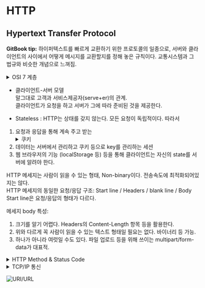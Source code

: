 # HTTP

## Hypertext Transfer Protocol

**GitBook tip:** 하이퍼텍스트를 빠르게 교환하기 위한 프로토콜의 일종으로, 서버와 클라이언트의 사이에서 어떻게 메시지를 교환할지를 정해 놓은 규칙이다.
교통시스템과 그 법규와 비슷한 개념으로 느껴짐.

<details>

<summary>OSI 7 계층</summary>
1계층부터 기반이 되어 7계층까지 구성됨. (하부 계층이 구성되어야 상부 계층이 구성 가능)

2계층 - 데이터 링크 계층 ⇒ MAC address

3계층 - 네트워크 계층 ⇒ IP address

4계층 - 전송 계층 → TCP, UDP ⇒ Port number

7계층 - 응용 계층 → HTTP 등

*HTTPS를 위한 TLS 같은 보안 계층이 먼저 들어갈 수도 있다.

HTTPS는 암호화 프로토콜을 사용하여 통신을 암호화한다.<br />
이 프로토콜은 이전에는 보안 소켓 계층(SSL)으로 알려졌지만, 전송 계층 보안(TLS)이라고 불린다.<br />
이 프로토콜은 비대칭 공개 키 인프라로 알려진 것을 사용하여 통신을 보호.<br />
이 유형의 보안 시스템에서는 두 개의 서로 다른 키를 사용하여 두 당사자 간의 통신을 암호화.

</details>

- 클라이언트-서버 모델<br />
  말그대로 고객과 서비스제공자(serve+er)의 관계.<br />
  클라이언트가 요청을 하고 서버가 그에 따라 준비된 것을 제공한다.<br />


- Stateless : HTTP는 상태를 갖지 않는다. 모든 요청이 독립적이다. 따라서

1. 요청과 응답을 통해 계속 주고 받는 <details><summary>쿠키</summary>-저장 위치: HTTP 쿠키: 쿠키는 클라이언트 측에 저장됩니다. 즉, 브라우저가 사용자의 컴퓨터에 쿠키를 저장하고,
   이를 웹 서버에 전달합니다.
   세션: 세션 데이터는 웹 서버에 저장됩니다. 클라이언트에는 세션 ID만 저장되며, 이 세션 ID를 사용하여 서버에서 세션 데이터를 검색합니다.</br>- 수명:
   HTTP 쿠키: 쿠키는 설정된 만료 날짜 또는 세션 종료 시간까지 지속됩니다. 브라우저를 닫아도 지정된 만료 날짜까지 유지될 수 있습니다.
   세션: 세션 데이터는 일반적으로 사용자가 웹 사이트를 떠날 때 또는 일정 시간(세션 타임아웃) 후에 파기됩니다.</br>- 용도:
   HTTP 쿠키: 주로 사용자의 로그인 상태, 사용자 환경 설정 및 사용자 추적과 같은 상태 정보를 저장하는 데 사용됩니다.
   세션: 주로 사용자의 로그인 상태와 관련된 데이터를 저장하고 유지하는 데 사용됩니다.</br>- 보안:
   HTTP 쿠키: 쿠키는 클라이언트 측에 저장되므로 보안상 취약할 수 있으며, 중요한 데이터를 저장할 때 적절한 보안 조치가 필요합니다. HTTPS를 사용하여 통신을 암호화하는 것이 중요합니다.
   세션: 세션 데이터는 서버 측에서 유지되므로 더 안전합니다. 그러나 세션 ID를 안전하게 관리해야 하며, HTTPS를 사용하는 것이 중요합니다.</br>- 저장 용량:
   HTTP 쿠키: 쿠키는 클라이언트 측에서 저장되므로 브라우저의 저장 용량에 제한이 있으며, 한 도메인에서 저장할 수 있는 쿠키의 수에도 제한이 있습니다.
   세션: 세션 데이터는 서버 측에서 저장되므로 저장 용량에 더 큰 유연성이 있습니다.</br></details>
2. 데이터는 서버에서 관리하고 쿠키 등으로 key를 관리하는 세션
3. 웹 브라우저의 기능 (localStorage 등) 등을 통해 클라이언트는 자신의 state를 서버에 알려야 한다.

HTTP 메세지는 사람이 읽을 수 있는 형태, Non-binary이다. 전송속도에 최적화되어있지는 않다.
<br />HTTP 메세지의 동일한 요청/응답 구조: Start line / Headers / blank line / Body<br />
Start line은 요청/응답의 형태가 다르다.

메세지 body 특성:

1. 크기를 알기 어렵다. Headers의 Content-Length 항목 등을 활용한다.
2. 위와 다르게 꼭 사람이 읽을 수 있는 텍스트 형태일 필요는 없다. 바이너리 등 가능.
3. 하나가 아니라 여럿일 수도 있다. 파일 업로드 등을 위해 쓰이는 multipart/form-data가 대표적.

<details>조
<details><summary>multipart/form-data</summary>
multipart/form-data는 웹 폼 데이터를 웹 서버로 전송하는 데 사용되는 인코딩 방식 중 하나입니다. <br>
이 방식은 파일 업로드와 같이 바이너리 데이터를 함께 전송해야 하는 경우에 주로 사용됩니다. 주요 특징은 다음과 같습니다:

1. 바이너리 데이터 전송: multipart/form-data를 사용하면 텍스트 데이터 외에도 이미지, 동영상, 오디오 및 기타 바이너리 데이터를 전송할 수 있습니다. 이를 통해 파일 업로드와 같은 작업을 수행할
   수 있습니다.

2. 인코딩: multipart/form-data는 폼 데이터를 멀티파트(Multipart) 메시지로 인코딩하여 전송합니다. 이 메시지는 각 파트(part)로 구성되며, 각 파트는 텍스트나 바이너리 데이터로 이루어질
   수 있습니다.

3. Boundary: multipart/form-data 메시지는 각 파트를 구분하기 위한 구분자(boundary)를 사용합니다. 이 구분자는 파트의 시작과 끝을 식별하는 역할을 합니다.

4. 서버 처리: 웹 서버는 multipart/form-data 메시지를 파싱하여 각 파트의 데이터를 추출하고 처리합니다. 이러한 처리를 통해 파일 업로드 및 다른 데이터 전송 작업을 수행할 수 있습니다.

5. 웹 프레임워크 지원: 대부분의 웹 프레임워크 및 라이브러리는 multipart/form-data를 처리하고 파일 업로드를 지원합니다. 이러한 도구를 사용하면 웹 애플리케이션에서 이러한 데이터를 쉽게 다룰 수
   있습니다.

multipart/form-data를 사용하는 예시로 HTML 폼 요소를 통해 파일을 업로드할 때, <form> 요소의 enctype 속성을 "multipart/form-data"로 설정하여 해당 폼이 이 인코딩
방식을 사용하도록 지정할 수 있습니다. 아래는 간단한 HTML 폼의 예시입니다

```html

<form action="upload.php" method="post" enctype="multipart/form-data">
    <input type="file" name="fileToUpload">
    <input type="submit" value="Upload File">
</form>

```

위의 예제에서 "enctype"가 "multipart/form-data"로 설정되었으므로 이 폼은 파일 업로드를 지원하며, 웹 서버는 multipart/form-data로 전송된 데이터를 파싱하여 파일 업로드를
처리합니다.

```java
//client
  LinkedMultiValueMap<String, Object> body=new LinkedMultiValueMap<>();

        // 주의! spring의 org.springframework.core.io.Resource 클래스 타입을 사용함!
        // java.io.File 사용하면 안된다!!!
        // new UrlResource("file:" + "D:/uploadFile/123.jpg"); 대체가능
        Resource resource1=new FileSystemResource("D:/uploadFile/123.jpg");

        // new UrlResource("file:" + "D:/uploadFile/testImg.jpg");
        Resource resource2=new FileSystemResource("D:/uploadFile/testImg.jpg");

        body.add("files",resource);
        body.add("files",resource2);
        // body.add("wow", "this is amazing"); // 문자열도 전송 가능하다 😁

        HttpHeaders headers=new HttpHeaders();
        headers.setContentType(MediaType.MULTIPART_FORM_DATA);

        HttpEntity<LinkedMultiValueMap<String, Object>>httpEntity
        =new HttpEntity<>(body,headers);

        String serverUrl="http://localhost:8080/test/multipart";

        ResponseEntity<JsonNode> postForEntity
        =REST_TEMPLATE.postForEntity(serverUrl,httpEntity,JsonNode.class);
//sever
@PostMapping("/test/multipart")
public ResponseEntity<Map<String, String>>testMultipart(List<MultipartFile> files){
        files.forEach(file->{
        System.out.println(file.getContentType());
        System.out.println(file.getOriginalFilename());
        });
        HashMap<String, String> resultMap=new HashMap<>();
        resultMap.put("result","success");
        return ResponseEntity.ok(resultMap);
        }
```

</details>

<summary>HTTP Method & Status Code</summary>
HTTP Method (요청)

1. GET → Read
2. HEAD → GET without body
3. POST → Submit (멱등성X) ⇒ Collection Pattern에서 Create로 사용
4. PUT → Update (+Create) ⇒ Overwrite!
5. PATCH → Update (partial) (멱등성X)
6. DELETE → Delete
7. OPTIONS → 지원 확인

HTTP Status Code (응답)

1. 1xx → 정보 ⇒ 우리가 직접 쓰는 일은 드믐.
2. 2xx → 성공 ⇒ 200 OK, 201 Created, 204 No Content
3. 3xx → 리다이렉션 ⇒ 304 Not Modified가 특수한 형태로 자주 보임.</br>
    4. 영구 리다이렉션: 특정 리소스의 URI가 영구적으로 이동
        5. 301 (Moved Permantly): 리다이렉트시 요청 메서드가 GET으로 변하고, 본문(body)이 제거될 수 있음</br>
        6. 308 (Permanet Redirect): 301과 기능은 같고, 메서드와 본문이 유지됨
    5. 일시 리다이렉션
        6. 302 (Found): 리다이렉트시 요청 메서드가 GET으로 변경되기도 하고, 본문이 제거될 수 있음
        6. 307 (Temporary Redirect): 302와 기능은 같음, 리다이렉트시 메서드와 본문 유지
        7. 303 (See Other): 302와 기능은 같음, 리다이렉트시 요청 메서드가 무조건 GET으로 변경
    6. 304 Not Modified: 캐시를 목적으로 사용, 클라이언트에게 리소스가 수정되지 않았음을 알려준다.</br> -> 클라이언트는 로컬 PC에 저장된 캐시를 재사용(캐시로 리다이렉트
       한다.)</br> *304 응답은 응답에 메시지 바디를 포함하면 안됨 ( 로컬 캐시를 사용하니까 )
4. 4xx → 클라이언트 쪽 문제 ⇒ 404 Not Found
5. 5xx → 서버 쪽 문제 ⇒ 500 Internal Server Error

</details>

<details>

<summary>TCP/IP 통신</summary>
TCP(Transmission Control Protocol) / IP(Internet Protocol)

현재 수많은 프로그램들이 인터넷으로 통신하는 데 있어 가장 기반이 되는 프로토콜. 실제 대다수 프로그램은 TCP와 IP로 통신(정확히는 '네트워킹')하고 있다.

"TCP/IP 지원"이라 써있으면 단순히 인터넷에 연결하여 쓰는 기능이 포함되어 있다고 해석해도 충분

보통 하나로 싸잡아 표현하긴 하나 TCP와 IP는 별개이다. 네트워크의 경우 계층이 정의되어 있고 각 계층마다 하는 역할과 책임지는 영역이 나뉘어져 있기 때문에 묶어서 표현한다는 것뿐이지 역할에는 많은 차이가 있다.
당장 둘만 봐도 TCP(4,전송계층)와 IP(3,네트워크계층)는 완전히 다른 계층이다.

#### TCP와 UDP

전송 계층의 대표적인 프로토콜

- TCP: 연결이 필요함. 전달 및 순서 보장. (전화)
- UDP: 연결하지 않고 데이터를 보냄. 전달 및 순서를 보장하지 않음. (편지)

Socket

- [Berkeley_sockets](https://en.wikipedia.org/wiki/Berkeley_sockets)
- [네트워크_소켓](https://ko.wikipedia.org/wiki/%EB%84%A4%ED%8A%B8%EC%9B%8C%ED%81%AC_%EC%86%8C%EC%BC%93)

Socket과 Socket API를 구분해야 헷갈리지 않는다.
<details><summary>차이</summary>**소켓(Socket)**은 네트워크 통신을 위한 추상화된 개념이며, **소켓 API(Socket API)**는 이러한 소켓을 프로그램으로 조작하고 제어하기 위한 함수와 명령어의 집합입니다. 소켓 API는 소프트웨어 개발자에게 소켓을 사용하여 네트워크 통신을 구현할 수 있는 도구를 제공합니다.</br>

Socket:**소켓(Socket)**은 네트워크 통신에서 사용되는 추상화된 인터페이스입니다.
소켓은 네트워크 연결을 만들고 데이터를 전송하는 데 사용됩니다. 소켓은 일반적으로 IP 주소와 포트 번호와 같은 네트워크 주소 정보를 사용하여 다른 컴퓨터와 통신합니다.
소켓은 컴퓨터 간 통신을 가능하게 하며, 클라이언트와 서버 간의 통신, P2P 통신 및 다양한 프로토콜(예: TCP, UDP)을 통해 데이터를 주고받을 수 있습니다.
Socket API:

**소켓 API(Socket API)**는 소프트웨어 개발자가 소켓을 사용하는 데 필요한 함수 및 명령어의 집합입니다. 소켓 API는 네트워크 프로그래밍을 할 때 사용됩니다.
소켓 API는 다양한 프로그래밍 언어와 플랫폼에서 사용 가능하며, 이를 통해 네트워크 소프트웨어를 개발하고 제어할 수 있습니다. 예를 들어, C/C++에서는 "socket()" 및 "send()"와 같은 소켓 API
함수를 사용하여 소켓을 생성하고 데이터를 전송합니다.</details>

Socket은 기본적으로 파일과 유사하게 다룰 수 있다(유닉스에서는 파일 디스크립터의 일종).

Java에서는 키보드 입력, 화면 출력, 파일 입출력 등과 마찬가지로 Stream(Java 8에서 도입된 Stream API가 아님에 주의!)으로 다룰 수 있다.

### TCP 통신 순서

1. 서버는 접속 요청을 받기 위한 소켓을 연다. → Listen
2. 클라이언트는 소켓을 만들고, 서버에 접속을 요청한다. → Connect
3. 서버는 접속 요청을 받아서 클라이언트와 통신할 소켓을 따로 만든다. → Accept
4. 소켓을 통해 서로 데이터를 주고 받는다. → Send & Receive ⇒ 반복!
5. 통신을 마치면 소켓을 닫는다. → Close ⇒ 상대방은 Receive로 인지할 수 있다.

</details>

![URI/URL](https://substackcdn.com/image/fetch/f_auto,q_auto:good,fl_progressive:steep/https%3A%2F%2Fsubstack-post-media.s3.amazonaws.com%2Fpublic%2Fimages%2F1b143a39-0445-4906-baca-25633217e5c0_1539x1536.jpeg)

